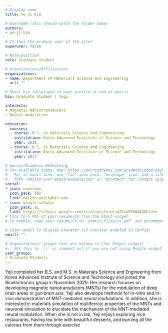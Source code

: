 ```yaml
---
# Display name
title: Ye Ji Kim

# Username (this should match the folder name)
authors:
- ye-ji-kim

# Is this the primary user of the site?
superuser: false

# Role/position
role: Graduate Student

# Organizations/Affiliations
organizations:
- name: Department of Materials Science and Engineering
  url: ""

# Short bio (displayed in user profile at end of posts)
bio: Graduate Student | Yogi

interests:
- Magnetic Nanostransducers
- Neural modulation

education:
  courses:
  - course: M.S. in Materials Science and Engineering
    institution: Korea Advanced Institute of Science and Technology
    year: 2019
  - course: B.S. in Materials Science and Engineering
    institution: Korea Advanced Institute of Science and Technology
    year: 2017

# Social/Academic Networking
# For available icons, see: https://sourcethemes.com/academic/docs/page-builder/#icons
#   For an email link, use "fas" icon pack, "envelope" icon, and a link in the
#   form "mailto:your-email@example.com" or "#contact" for contact widget.
social:
- icon: envelope
  icon_pack: fas
  link: mailto:yejik@mit.edu
- icon: google-scholar
  icon_pack: ai
  link: https://scholar.google.com/citations?user=qZJzpPYAAAAJ&hl=en
# Link to a PDF of your resume/CV from the About widget.
# To enable, copy your resume/CV to `static/files/cv.pdf` and uncomment the lines below.

# Enter email to display Gravatar (if Gravatar enabled in Config)
email: ""

# Organizational groups that you belong to (for People widget)
#   Set this to `[]` or comment out if you are not using People widget.
user_groups:
- Graduate Students
---
```

Yeji completed her B.S. and M.S. in Materials Science and Engineering from Korea Advanced Institute of Science and Technology and joined the Bioelectronics group in November 2020. Her research focuses on developing magnetic nanotransducers (MNTs) for the modulation of deep brain areas or gut-brain axis. Yeji also develops methods for in-vitro and in-vivo demonstration of MNT-mediated neural modulations. In addition, she is interested in materials simulation of multiferroic properties of the MNTs and neuronal simulation to elucidate the mechanism of the MNT-mediated neural modulation. When she is not in lab, Yeji enjoys exploring nice restaurants, having tea time with beautiful desserts, and burning all the calories from them through exercise